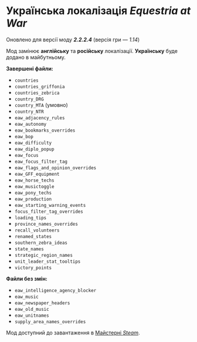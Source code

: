 # Українська локалізація *Equestria at War*
Оновлено для версії моду ***2.2.2.4*** (версія гри&nbsp;— *1.14*)

Мод замінює **англійську** та **російську** локалізації. **Українську** буде додано в майбутньому.

**Завершені файли:**
+ `countries`
+ `countries_griffonia`
+ `countries_zebrica`
+ `country_DRG`
+ `country_MTA` (умовно)
+ `country_NTR`
+ `eaw_adjacency_rules`
+ `eaw_autonomy`
+ `eaw_bookmarks_overrides`
+ `eaw_bop`
+ `eaw_difficulty`
+ `eaw_diplo_popup`
+ `eaw_focus`
+ `eaw_focus_filter_tag`
+ `eaw_flags_and_opinion_overrides`
+ `eaw_GFF_equipment`
+ `eaw_horse_techs`
+ `eaw_musictoggle`
+ `eaw_pony_techs`
+ `eaw_production`
+ `eaw_starting_warning_events`
+ `focus_filter_tag_overrides`
+ `loading_tips`
+ `province_names_overrides`
+ `recall_volunteers`
+ `renamed_states`
+ `southern_zebra_ideas`
+ `state_names`
+ `strategic_region_names`
+ `unit_leader_stat_tooltips`
+ `victory_points`

**Файли без змін:**
+ `eaw_intelligence_agency_blocker`
+ `eaw_music`
+ `eaw_newspaper_headers`
+ `eaw_old_music`
+ `eaw_unitnames`
+ `supply_area_names_overrides`

Мод доступний до завантаження в [Майстерні *Steam*](https://steamcommunity.com/workshop/filedetails/?id=3176454246).